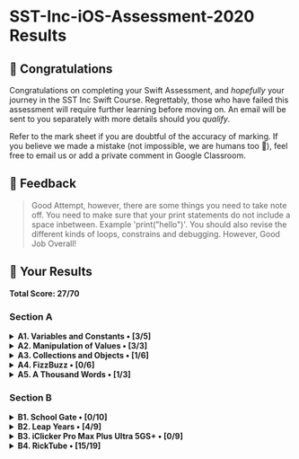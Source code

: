 #  SST-Inc-iOS-Assessment-2020 Results

## 🎉 Congratulations

Congratulations on completing your Swift Assessment, and *hopefully* your journey in the SST Inc Swift Course. Regrettably, those who have failed this assessment will require further learning before moving on. An email will be sent to you separately with more details should you *qualify*.

Refer to the mark sheet if you are doubtful of the accuracy of marking. If you believe we made a mistake (not impossible, we are humans too 💩), feel free to email us or add a private comment in Google Classroom.

## 👀 Feedback

>
> Good Attempt, however, there are some things you need to take note off.
> You need to make sure that your print statements do not include a space inbetween. Example 'print("hello")'.
> You should also revise the different kinds of loops, constrains and debugging.
> However, Good Job Overall!
>

## 🤡 Your Results

**Total Score: 27/70**

### Section A

<details>
<summary><strong>A1. Variables and Constants • [3/5]</strong></summary>

1. Create a variable, called `rickrolls`, and set it to the number of times you have been rick-rolled by your fellow iOS teachers (any number works). `[1m]`

```swift
var rickrolls = 3
```

> Correct (1m)

---

2. Create a constant of the type `Double`, called `magicNumber`, and set it to `3`. `[2m]`

```swift
var magicNumber = 3
let magiceNumber : Double
```

> Wrong (0m)
> Explaination: It should only be one constant, not two. It should be done as 'let magicNumber: Double = 3'

---

3. What is the difference between a variable and a constant? `[2m]`

```txt
a variable can be changed whereas a constant cannot.
```

> Correct (2m)

</details>

<details>
<summary><strong>A2. Manipulation of Values • [3/3]</strong></summary>

1. `(x + x)` as a `String`. `[1m]`

```swift
print (String(x + x))
```
> Benefit of Doubt - There is no space inbetween the print function (1m)

---

2. `x`²¹. `[1m]`

```swift
print ((((((((((((((((((((x * x) * x) * x) * x) * x) * x) * x) * x) * x) * x) * x) * x) * x) * x) * x) * x) * x) * x) * x) * x)
```

> Error Carried Forward (1m)
> A better way of doing this is 'print(pow(Double(x), 21))'

---

3. Last digit of `x`. `[1m]`

```swift
print (x % 10)
```

> Error Carried Forward (1m)

</details>

<details>
<summary><strong>A3. Collections and Objects • [1/6]</strong></summary>

1. Define a structure (struct) called `Teacher` with the properties: `name`, `wearsGlasses`, and an **optional** value: `watchColor`, with the most appropriate types based on the table above. `[2m]`

```swift
struct Teacher {
    let name : String
    let wearsGlasses : Bool  
    var watchColour : String // Not an Optional  
}
```

> 1m

---

2. Create an array called `teachers` containing multiple instances of `Teacher` using the details provided in the table above. `[2m]`

```swift
var teachers = ("Ryan","Joe","Joshua","Ethan")
print (teachers)
```

> 0m
> We asked for an array containing the instance of the Struct Teacher, and not the Strings of the name. Secondly, arrays are not declared with '()' and it should be '[]'.

---

3. For each `name` in the array declared previously, add `" is the best"` to the end of the `name`, and print it out individually. `[2m]`

```swift
print ("Ryan is the best")
print ("Joe is the best")
print ("Joshua is the best")
print ("Ethan is the best")
```

> 0m
> Use a for loop to print the names

</details>

<details>
<summary><strong>A4. FizzBuzz • [0/6]</strong></summary>

1. Create a function called `fizzBuzz` which takes a parameter `number` of type `Int` and returns a `String` ("Fizz", "Buzz", "FizzBuzz", or the number itself) based on the conditions above. Refer to the sample Input/Output. `[4m]`

```txt
Not Attempted
```

> 0m

---

2. Hence, **using the function you created above**, print out the corresponding values when the numbers 1 to 50 are input, each on a new line. `[2m]`

```txt
Not Attempted
```

> 0m

</details>

<details>
<summary><strong>A5. A Thousand Words • [1/3]</strong></summary>

1. Given an image view, `imageView`, and an image called `wheres_waldo` in `Assets.xcassets`, display the image. `[1m]`

```swift
imageView.image = UIImage(named:"whereswaldo\(imageIndex)")
```

> 0m

---

2. Adjust the `contentMode` value of the image such that the entire image can be viewed, without getting cropped, while keeping the aspect ratio (not stretched/squashed). `[1m]`

```txt
Not Attempted
```

> 0m

---

3. What is the difference between `UIImageView` and `UIImage`? Why are we unable to use them interchangeably? `[1m]`

```txt
UIImageView Shows an image, or series of images as an animation. whereas UIImage is just a standstill image.
```

> 1m

</details>

### Section B

<details>
<summary><strong>B1. School Gate • [0/10]</strong></summary>

1. Given the variables above, write a set of conditions that tell the gate whether or not to unlock. `[5m]`

```txt
Not Attempted
```

> 0m

---

2. Assuming the day starts when the program runs, write a program to keep track of the number of seconds elapsed (passed), printing the value every second. `[5m]`

```txt
Not Attempted
```

> 0m

</details>

<details>
<summary><strong>B2. Leap Years • [4/9]</strong></summary>

1. Kesler's bugged code is shown below. There are **5 errors** present. Fix them. `[5m]`

```swift
func isLeap(year: Int) -> Bool { // M1

    var isLeap = true // M1

    if year / 4 == 0 {

        isLeap = true

        if year % 100 == 0 {

            isLeap = year % 400 == Int(0.0) // M1

        }
    }

    return isLeap
}
```

> 3m

---

2. What is this feature called? How is it useful? How can Kesler get rid of it? `[2m]`

```txt
Break Points. it shows when your code stops after it runs, so you dont ha ve to run the whole code and you lower the risk of the whole code crashing.Right click and press the option remove breakpoints
```

> 1m
> Breakpoints does not lower the risk of your code crashing, but is to help assist debugging.

---

3. What might have caused the SIGABRT error, assuming that the app ran fine before he edited his Storyboard? Is a SIGTERM error the same as a SIGABRT error? When does a SIGTERM error occur. `[2m]`

```txt
he failed to connect something from the sotryboard to the code. no. SIGTERM errors occur when there are errors in the code.
```

> 0m

</details>

<details>
<summary><strong>B3. iClicker Pro Max Plus Ultra 5GS+ • [0/9]</strong></summary>

1. Label is to be set to your name when the program runs initially. `[1m]`
2. Border radius of the button is to be set to `15`. `[1m]`
3. Background color of the button should change to a random color each time the button is pressed. `[2m]`
4. Label should display the number of times the button has been clicked whenever the button is tapped. `[1m]`
5. Every 17 clicks,
    * Label should be set to the time in seconds since the first click, e.g. `"30s"`. `[2m]`
    * Text on the button is to be set to `"Yay"` (Hint: The correct answer requires setting text for the `.normal` state). `[1m]`
    * Reset the text on the button back to +1 after the next click. `[1m]`

```swift
// type code here
var time = 0.0

public func viewDidLoad() {
    /// Treat this function as your typical `viewDidLoad()`.
    // type code here


}

public func viewDidAppear(_ animated: Bool) {
    /// Treat this function as your typical `viewDidAppear(_:)`.
    // type code here


}

public func onButtonPress() {
    /// Treat this function as your typical `@IBAction` which is linked to the button.
    // type code here

}
```

> 0m

</details>

<details>
<summary><strong>B4. RickTube • [15/19]</strong></summary>

1. Create a new iOS App (use Swift and Storyboard) with `Xcode.app`. Save it in the test directory you previously downloaded. `[1m]`
2. Open `Main.storyboard` and create the user interface based on the specifications below. `[18m]`

```txt
Save the app (1m)
Create an Xcode iOS App with Swift and Storyboard (2m)
Embed navigation controller
Make it initial view controller (2m)
Add navcon right bar button item (2m)
Add image with constraints
Add stack view (2m)
Add buttons in stack view (2m)
Add tableview (2m)
Add tableviewcell (2m)
```

</details>
